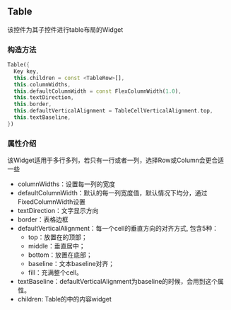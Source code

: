 ## **Table**

>
该控件为其子控件进行table布局的Widget

### 构造方法
``` dart
Table({
  Key key,
  this.children = const <TableRow>[],
  this.columnWidths,
  this.defaultColumnWidth = const FlexColumnWidth(1.0),
  this.textDirection,
  this.border,
  this.defaultVerticalAlignment = TableCellVerticalAlignment.top,
  this.textBaseline,
})
```

### 属性介绍
>
该Widget适用于多行多列，若只有一行或者一列，选择Row或Column会更合适一些

* columnWidths：设置每一列的宽度
* defaultColumnWidth：默认的每一列宽度值，默认情况下均分，通过FixedColumnWidth设置
* textDirection：文字显示方向
* border：表格边框
* defaultVerticalAlignment：每一个cell的垂直方向的对齐方式, 包含5种：
  * top：放置在的顶部；
  * middle：垂直居中；
  * bottom：放置在底部；
  * baseline：文本baseline对齐；
  * fill：充满整个cell。
* textBaseline：defaultVerticalAlignment为baseline的时候，会用到这个属性。
* children: Table的中的内容widget